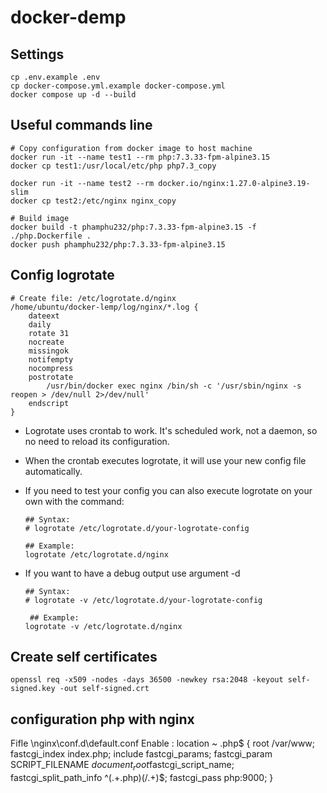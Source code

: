 # docker-demp

## Settings

```
cp .env.example .env
cp docker-compose.yml.example docker-compose.yml
docker compose up -d --build
```

## Useful commands line

```
# Copy configuration from docker image to host machine
docker run -it --name test1 --rm php:7.3.33-fpm-alpine3.15
docker cp test1:/usr/local/etc/php php7.3_copy

docker run -it --name test2 --rm docker.io/nginx:1.27.0-alpine3.19-slim
docker cp test2:/etc/nginx nginx_copy

# Build image
docker build -t phamphu232/php:7.3.33-fpm-alpine3.15 -f ./php.Dockerfile .
docker push phamphu232/php:7.3.33-fpm-alpine3.15
```

## Config logrotate

```
# Create file: /etc/logrotate.d/nginx
/home/ubuntu/docker-lemp/log/nginx/*.log {
    dateext
    daily
    rotate 31
    nocreate
    missingok
    notifempty
    nocompress
    postrotate
        /usr/bin/docker exec nginx /bin/sh -c '/usr/sbin/nginx -s reopen > /dev/null 2>/dev/null'
    endscript
}
```

- Logrotate uses crontab to work. It's scheduled work, not a daemon, so no need to reload its configuration.
- When the crontab executes logrotate, it will use your new config file automatically.
- If you need to test your config you can also execute logrotate on your own with the command:

    ```
    ## Syntax:
    # logrotate /etc/logrotate.d/your-logrotate-config

    ## Example:
    logrotate /etc/logrotate.d/nginx
    ```

- If you want to have a debug output use argument -d

    ```
    ## Syntax:
    # logrotate -v /etc/logrotate.d/your-logrotate-config

     ## Example:
    logrotate -v /etc/logrotate.d/nginx
    ```

## Create self certificates

```
openssl req -x509 -nodes -days 36500 -newkey rsa:2048 -keyout self-signed.key -out self-signed.crt
```

## configuration php with nginx
Fifle \nginx\conf.d\default.conf
Enable :
    location ~ \.php$ {
        root           /var/www;
        fastcgi_index  index.php;
        include        fastcgi_params;
        fastcgi_param  SCRIPT_FILENAME  $document_root$fastcgi_script_name;
        fastcgi_split_path_info ^(.+\.php)(/.+)$;
        fastcgi_pass php:9000;
    }
